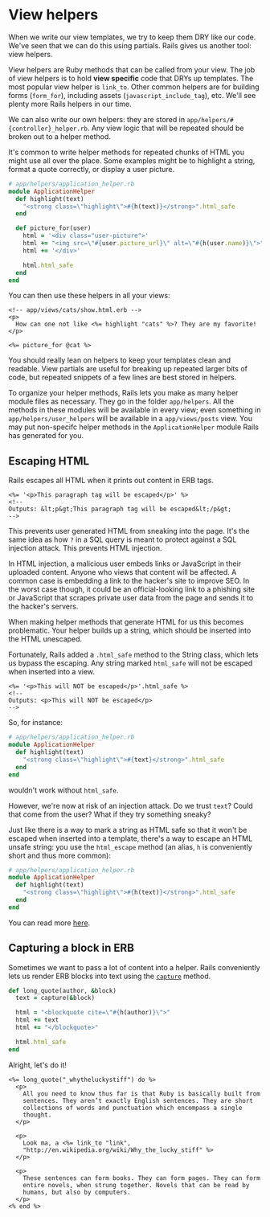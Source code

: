 # View helpers

When we write our view templates, we try to keep them DRY like our
code. We've seen that we can do this using partials. Rails gives us
another tool: view helpers.

View helpers are Ruby methods that can be called from your view. The
job of view helpers is to hold **view specific** code that DRYs up
templates. The most popular view helper is `link_to`. Other common
helpers are for building forms (`form_for`), including assets
(`javascript_include_tag`), etc. We'll see plenty more Rails helpers
in our time.

We can also write our own helpers: they are stored in
`app/helpers/#{controller}_helper.rb`. Any view logic that will be
repeated should be broken out to a helper method.

It's common to write helper methods for repeated chunks of HTML you
might use all over the place. Some examples might be to highlight a
string, format a quote correctly, or display a user picture.

```ruby
# app/helpers/application_helper.rb
module ApplicationHelper
  def highlight(text)
    "<strong class=\"highlight\">#{h(text)}</strong>".html_safe
  end

  def picture_for(user)
    html = '<div class="user-picture">'
    html += "<img src=\"#{user.picture_url}\" alt=\"#{h(user.name)}\">"
    html += '</div>'

    html.html_safe
  end
end
```

You can then use these helpers in all your views:

```erb
<!-- app/views/cats/show.html.erb -->
<p>
  How can one not like <%= highlight "cats" %>? They are my favorite!
</p>

<%= picture_for @cat %>
```

You should really lean on helpers to keep your templates clean and
readable. View partials are useful for breaking up repeated larger
bits of code, but repeated snippets of a few lines are best stored in
helpers.

To organize your helper methods, Rails lets you make as many helper
module files as necessary. They go in the folder `app/helpers`. All
the methods in these modules will be available in every view; even
something in `app/helpers/user_helpers` will be available in a
`app/views/posts` view. You may put non-specifc helper methods in the
`ApplicationHelper` module Rails has generated for you.

## Escaping HTML

Rails escapes all HTML when it prints out content in ERB tags.

```erb
<%= '<p>This paragraph tag will be escaped</p>' %>
<!--
Outputs: &lt;p&gt;This paragraph tag will be escaped&lt;/p&gt;
-->
```

This prevents user generated HTML from sneaking into the page. It's
the same idea as how `?` in a SQL query is meant to protect against a
SQL injection attack. This prevents HTML injection.

In HTML injection, a malicious user embeds links or JavaScript in
their uploaded content. Anyone who views that content will be
affected. A common case is embedding a link to the hacker's site
to improve SEO. In the worst case though, it could be an
official-looking link to a phishing site or JavaScript that scrapes
private user data from the page and sends it to the hacker's servers.

When making helper methods that generate HTML for us this becomes
problematic. Your helper builds up a string, which should be inserted
into the HTML unescaped.

Fortunately, Rails added a `.html_safe` method to the String class,
which lets us bypass the escaping. Any string marked `html_safe` will
not be escaped when inserted into a view.

```erb
<%= '<p>This will NOT be escaped</p>'.html_safe %>
<!--
Outputs: <p>This will NOT be escaped</p>
-->
```

So, for instance:

```ruby
# app/helpers/application_helper.rb
module ApplicationHelper
  def highlight(text)
    "<strong class=\"highlight\">#{text}</strong>".html_safe
  end
end
```

wouldn't work without `html_safe`.

However, we're now at risk of an injection attack. Do we trust `text`?
Could that come from the user? What if they try something sneaky?

Just like there is a way to mark a string as HTML safe so that it
won't be escaped when inserted into a template, there's a way to
escape an HTML unsafe string: you use the `html_escape` method (an
alias, `h` is conveniently short and thus more common):

```ruby
# app/helpers/application_helper.rb
module ApplicationHelper
  def highlight(text)
    "<strong class=\"highlight\">#{h(text)}</strong>".html_safe
  end
end
```

You can read more [here][erb-util-doc].

[erb-util-doc]: http://api.rubyonrails.org/classes/ERB/Util.html

## Capturing a block in ERB

Sometimes we want to pass a lot of content into a helper. Rails
conveniently lets us render ERB blocks into text using the
[`capture`][rails-api-capture] method.

```ruby
def long_quote(author, &block)
  text = capture(&block)

  html = "<blockquote cite=\"#{h(author)}\">"
  html += text
  html += "</blockquote>"

  html.html_safe
end
```

Alright, let's do it!

```erb
<%= long_quote("_whytheluckystiff") do %>
  <p>
    All you need to know thus far is that Ruby is basically built from
    sentences. They aren’t exactly English sentences. They are short
    collections of words and punctuation which encompass a single
    thought.
  </p>

  <p>
    Look ma, a <%= link_to "link",
    "http://en.wikipedia.org/wiki/Why_the_lucky_stiff" %>
  </p>

  <p>
    These sentences can form books. They can form pages. They can form
    entire novels, when strung together. Novels that can be read by
    humans, but also by computers.
  </p>
<% end %>
```

[rails-api-capture]: http://api.rubyonrails.org/classes/ActionView/Helpers/CaptureHelper.html#method-i-capture
